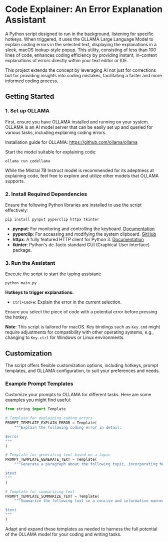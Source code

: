 # Code Explainer: An Error Explanation Assistant

A Python script designed to run in the background, listening for specific hotkeys. When triggered, it uses the OLLAMA Large Language Model to explain coding errors in the selected text, displaying the explanations in a sleek, macOS lookup-style popup. This utility, consisting of less than 100 lines of code, enhances coding efficiency by providing instant, in-context explanations of errors directly within your text editor or IDE.

This project extends the concept by leveraging AI not just for corrections but for providing insights into coding mistakes, facilitating a faster and more informed coding process.

## Getting Started

### 1. Set up OLLAMA

First, ensure you have OLLAMA installed and running on your system. OLLAMA is an AI model server that can be easily set up and queried for various tasks, including explaining coding errors.

Installation guide for OLLAMA: https://github.com/ollama/ollama

Start the model suitable for explaining code:
```
ollama run codellama
```

While the Mistral 7B Instruct model is recommended for its adeptness at explaining code, feel free to explore and utilize other models that OLLAMA supports.

### 2. Install Required Dependencies

Ensure the following Python libraries are installed to use the script effectively:

```
pip install pynput pyperclip httpx tkinter
```

- **pynput**: For monitoring and controlling the keyboard. [Documentation](https://pynput.readthedocs.io/en/latest/)
- **pyperclip**: For accessing and modifying the system clipboard. [GitHub](https://github.com/asweigart/pyperclip)
- **httpx**: A fully featured HTTP client for Python 3. [Documentation](https://www.python-httpx.org/)
- **tkinter**: Python's de-facto standard GUI (Graphical User Interface) package.

### 3. Run the Assistant

Execute the script to start the typing assistant:

```
python main.py
```

**Hotkeys to trigger explanations:**

- `Ctrl+Cmd+e`: Explain the error in the current selection.

Ensure you select the piece of code with a potential error before pressing the hotkey.

**Note**: This script is tailored for macOS. Key bindings such as `Key.cmd` might require adjustments for compatibility with other operating systems, e.g., changing to `Key.ctrl` for Windows or Linux environments.

## Customization

The script offers flexible customization options, including hotkeys, prompt templates, and OLLAMA configuration, to suit your preferences and needs.

### Example Prompt Templates

Customize your prompts to OLLAMA for different tasks. Here are some examples you might find useful:

```python
from string import Template

# Template for explaining coding errors
PROMPT_TEMPLATE_EXPLAIN_ERROR = Template(
    """Explain the following coding error in detail:

$error
"""
)

# Template for generating text based on a topic
PROMPT_TEMPLATE_GENERATE_TEXT = Template(
    """Generate a paragraph about the following topic, incorporating humor and insight:

$text
"""
)

# Template for summarizing text
PROMPT_TEMPLATE_SUMMARIZE_TEXT = Template(
    """Summarize the following text in a concise and informative manner:

$text
"""
)
```

Adapt and expand these templates as needed to harness the full potential of the OLLAMA model for your coding and writing tasks.